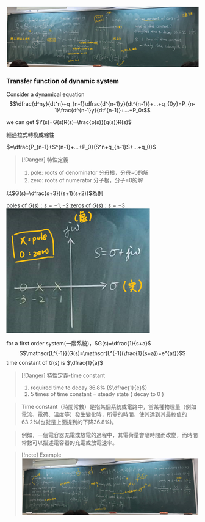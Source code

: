 ![image.png](https://raw.githubusercontent.com/Ash0645/image_remote/main/202307172324184.png)

### Transfer function of dynamic system

Consider a dynamical equation
$$\dfrac{d^ny}{dt^n}+q_{n-1}\dfrac{d^{n-1}y}{dt^{n-1}}+...+q_{0y}=P_{n-1}\frac{d^{n-1}y}{dt^{n-1}}+...+P_0r$$

we can get $Y(s)=G(s)R(s)=\frac{p(s)}{q(s)}R(s)$

經過拉式轉換成線性

$=\dfrac{P_{n-1}+S^{n-1}+...+P_0}{S^n+q_{n-1}S+...+q_0}$

>[!Danger] 特性定義
>1. pole: roots of denominator 分母根，分母=0的解
>2. zero: roots of numerator 分子根，分子=0的解


以$G(s)=\dfrac{s+3}{(s+1)(s+2)}$為例

poles of $G(s) : s=-1, -2$
zeros of $G(s) : s=-3$
![image.png|201](https://raw.githubusercontent.com/Ash0645/image_remote/main/202307172355007.png)

for a  first order system(一階系統)，$G(s)=\dfrac{1}{s+a}$
$$\mathscr{L^{-1}}(G(s)=\mathscr{L^{-1}(\frac{1}{s+a})=e^{at}}$$
time constant of $G(s)$ is $\dfrac{1}{a}$

>[!Danger] 特性定義-time constant
>1. required time to decay 36.8% ($\dfrac{1}{e}$)
>2. 5 times of time constant = steady state ( decay to 0 )


>Time constant（時間常數）是指某個系統或電路中，當某種物理量（例如電流、電荷、溫度等）發生變化時，所需的時間，使其達到其最終值的63.2%(也就是上面提到的下降36.8%)。

>例如，一個電容器充電或放電的過程中，其電荷量會隨時間而改變，而時間常數可以描述電容器的充電或放電速率。

>[!note] Example
>![image.png](https://raw.githubusercontent.com/Ash0645/image_remote/main/202307180006076.png)
